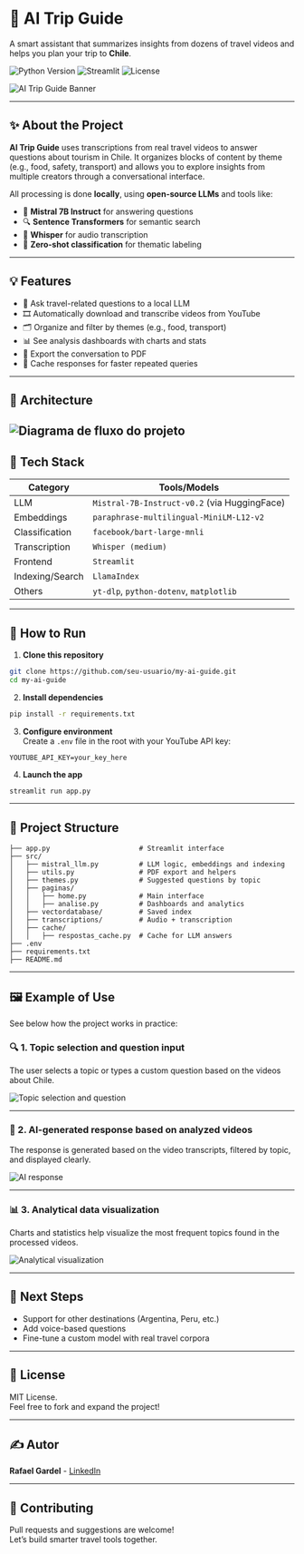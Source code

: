 # 📍 AI Trip Guide

A smart assistant that summarizes insights from dozens of travel videos and helps you plan your trip to **Chile**.

![Python Version](https://img.shields.io/badge/Python-3.10%2B-blue)
![Streamlit](https://img.shields.io/badge/Streamlit-1.34.0-orange)
![License](https://img.shields.io/badge/license-MIT-green)

![AI Trip Guide Banner](./assets/cover.png)

---

## ✨ About the Project

**AI Trip Guide** uses transcriptions from real travel videos to answer questions about tourism in Chile. It organizes blocks of content by theme (e.g., food, safety, transport) and allows you to explore insights from multiple creators through a conversational interface.

All processing is done **locally**, using **open-source LLMs** and tools like:

- 🧠 **Mistral 7B Instruct** for answering questions
- 🔍 **Sentence Transformers** for semantic search
- 🧾 **Whisper** for audio transcription
- 🔎 **Zero-shot classification** for thematic labeling

---

## 💡 Features

- 🧠 Ask travel-related questions to a local LLM
- 🎞️ Automatically download and transcribe videos from YouTube
- 🗂️ Organize and filter by themes (e.g., food, transport)
- 📊 See analysis dashboards with charts and stats
- 📄 Export the conversation to PDF
- 🔁 Cache responses for faster repeated queries

---
## 🧱 Architecture
![Diagrama de fluxo do projeto](src/images/diagram_eng.png)
---

## 🧰 Tech Stack

| Category         | Tools/Models                                |
|------------------|----------------------------------------------|
| LLM              | `Mistral-7B-Instruct-v0.2` (via HuggingFace) |
| Embeddings       | `paraphrase-multilingual-MiniLM-L12-v2`      |
| Classification   | `facebook/bart-large-mnli`                   |
| Transcription    | `Whisper (medium)`                           |
| Frontend         | `Streamlit`                                  |
| Indexing/Search  | `LlamaIndex`                                 |
| Others           | `yt-dlp`, `python-dotenv`, `matplotlib`      |

---

## 🚀 How to Run

1. **Clone this repository**  
```bash
git clone https://github.com/seu-usuario/my-ai-guide.git
cd my-ai-guide
```

2. **Install dependencies**  
```bash
pip install -r requirements.txt
```

3. **Configure environment**  
Create a `.env` file in the root with your YouTube API key:
```
YOUTUBE_API_KEY=your_key_here
```

4. **Launch the app**  
```bash
streamlit run app.py
```

---

## 📁 Project Structure

```
├── app.py                      # Streamlit interface
├── src/
│   ├── mistral_llm.py          # LLM logic, embeddings and indexing
│   ├── utils.py                # PDF export and helpers
│   ├── themes.py               # Suggested questions by topic
│   ├── paginas/
│   │   ├── home.py             # Main interface
│   │   ├── analise.py          # Dashboards and analytics
│   ├── vectordatabase/         # Saved index
│   ├── transcriptions/         # Audio + transcription
│   ├── cache/
│   │   ├── respostas_cache.py  # Cache for LLM answers
├── .env
├── requirements.txt
├── README.md
```

---

## 🖼️ Example of Use

See below how the project works in practice:

### 🔍 1. Topic selection and question input  
The user selects a topic or types a custom question based on the videos about Chile.

![Topic selection and question](src/images/demo/demo_1.png)

---

### 🤖 2. AI-generated response based on analyzed videos  
The response is generated based on the video transcripts, filtered by topic, and displayed clearly.

![AI response](src/images/demo/demo_2.png)

---

### 📊 3. Analytical data visualization  
Charts and statistics help visualize the most frequent topics found in the processed videos.

![Analytical visualization](src/images/demo/demo_3.png)


---

## 📌 Next Steps

- Support for other destinations (Argentina, Peru, etc.)
- Add voice-based questions
- Fine-tune a custom model with real travel corpora

---

## 📜 License

MIT License.  
Feel free to fork and expand the project!

---
## ✍️ Autor

**Rafael Gardel** - [LinkedIn](https://www.linkedin.com/in/rafael-gardel-b1976999/)

---
## 🤝 Contributing

Pull requests and suggestions are welcome!  
Let’s build smarter travel tools together.
